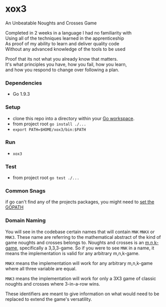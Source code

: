 # xox3 #
An Unbeatable Noughts and Crosses Game

Completed in 2 weeks in a language I had no familiarity with  
Using all of the techniques learned in the apprenticeship  
As proof of my ability to learn and deliver quality code  
Without any advanced knowledge of the tools to be used

Proof that its not what you already know that matters.  
It's what principles you have, how you fail, how you learn,   
and how you respond to change over following a plan.

### Dependencies ###

- Go 1.9.3

### Setup ###

- clone this repo into a directory within your [Go workspace](https://golang.org/doc/code.html#Workspaces).
- from project root `go install ./...`
- `export PATH=$HOME/xox3/bin:$PATH`

### Run ###

- `xox3`

### Test ###

- from project root `go test ./...`

### Common Snags ###

if go can't find any of the projects packages, you might need to [set the GOPATH](https://github.com/golang/go/wiki/SettingGOPATH)

### Domain Naming ###

You will see in the codebase certain names that will contain `MNK` `MNKX` or `MNK3`.
These name are referring to the mathematical abstract of the kind of game noughts and crosses belongs to. Noughts and crosses is an [m,n,k-game](https://en.wikipedia.org/wiki/M,n,k-game), specifically a 3,3,3-game.
So if you were to see `MNK` in a name, it means the implementation is valid for any arbitrary m,n,k-game.

`MNKX` means the implementation will work for any arbitrary m,n,k-game where all three variable are equal.

`MNK3` means the implementation will work for only a 3X3 game of classic noughts and crosses where 3-in-a-row wins.

These identifiers are meant to give information on what would need to be replaced to extend the game's versatility.

